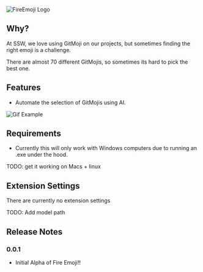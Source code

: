 ![FireEmoji Logo](https://user-images.githubusercontent.com/38869720/150602490-4beb2988-712d-472f-a916-c3eaad6d0279.png)

## Why?

At SSW, we love using GitMoji on our projects, but sometimes finding the right emoji is a challenge.

There are almost 70 different GitMojis, so sometimes its hard to pick the best one.

## Features

- Automate the selection of GitMojis using AI.

![Gif Example](https://user-images.githubusercontent.com/57518417/152156252-e857b6d1-faf1-4e70-b3cf-65db16fb78f0.gif)

## Requirements

- Currently this will only work with Windows computers due to running an .exe under the hood. 

TODO: get it working on Macs + linux



## Extension Settings

There are currently no extension settings

TODO: Add model path


## Release Notes


### 0.0.1

- Initial Alpha of Fire Emoji!!
